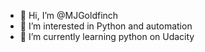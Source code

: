 - 👋 Hi, I’m @MJGoldfinch
- 👀 I’m interested in Python and automation
- 🌱 I’m currently learning python on Udacity

<!---
MJGoldfinch/MJGoldfinch is a ✨ special ✨ repository because its `README.md` (this file) appears on your GitHub profile.
You can click the Preview link to take a look at your changes.
--->
